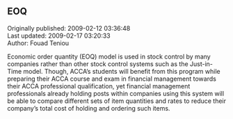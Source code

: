 ## EOQ  
Originally published: 2009-02-12 03:36:48  
Last updated: 2009-02-17 03:20:33  
Author: Fouad Teniou  
  
Economic order quantity (EOQ) model is used in stock control by many companies rather than other stock control systems such as the Just-in-Time model.
Though, ACCA’s students will benefit from this program while preparing their ACCA course and exam in financial management towards their ACCA professional qualification, yet financial management professionals already holding posts within companies using this system will be able to compare different sets of item quantities and rates to reduce their company’s total cost of holding and ordering such items.
